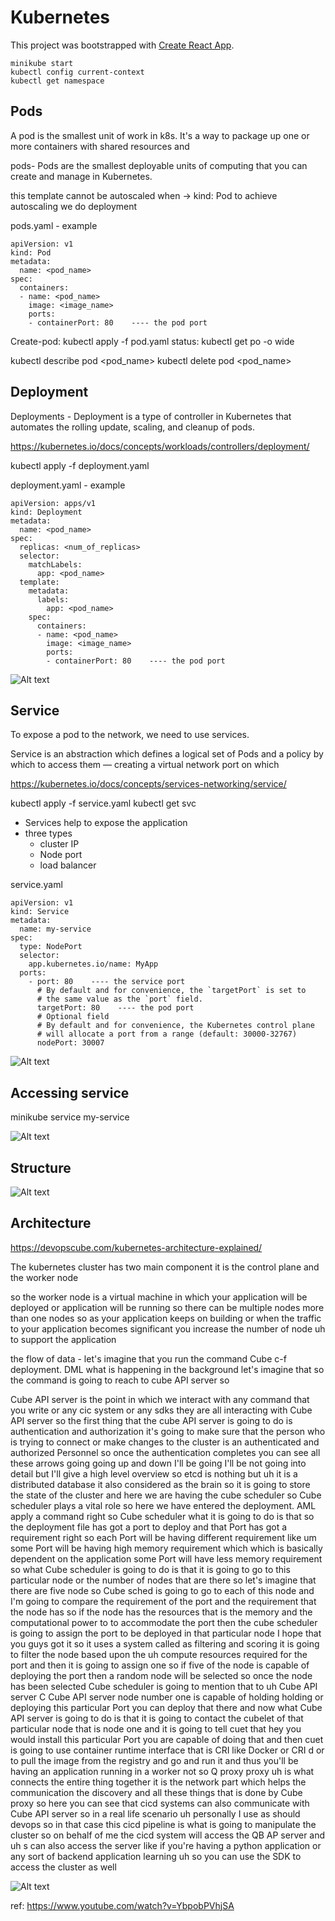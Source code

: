 # Kubernetes

This project was bootstrapped with [Create React App](https://github.com/facebook/create-react-app).

```
minikube start
kubectl config current-context
kubectl get namespace

```
## Pods
A pod is the smallest unit of work in k8s. It's a way to package up one or more containers with shared resources and

pods- Pods are the smallest deployable units of computing that you can create and manage in Kubernetes.

this template cannot be autoscaled when -> kind: Pod
to achieve autoscaling we do deployment

pods.yaml - example
```
apiVersion: v1
kind: Pod
metadata:
  name: <pod_name>
spec:
  containers:
  - name: <pod_name>
    image: <image_name>
    ports:
    - containerPort: 80    ---- the pod port

```
Create-pod: kubectl apply -f pod.yaml
status: kubectl get po -o wide

kubectl describe pod <pod_name>
kubectl delete pod <pod_name>


## Deployment
Deployments - Deployment is a type of controller in Kubernetes that automates the rolling update, scaling, and cleanup of pods.

https://kubernetes.io/docs/concepts/workloads/controllers/deployment/

kubectl apply -f deployment.yaml

deployment.yaml - example
```
apiVersion: apps/v1
kind: Deployment
metadata:
  name: <pod_name>
spec:
  replicas: <num_of_replicas>
  selector:
    matchLabels:
      app: <pod_name>
  template:
    metadata:
      labels:
        app: <pod_name>
    spec:
      containers:
      - name: <pod_name>
        image: <image_name>
        ports:
        - containerPort: 80    ---- the pod port
```
![Alt text](image.png)



## Service
To expose a pod to the network, we need to use services.

Service is an abstraction which defines a logical set of Pods and a policy by which to access them — creating a virtual network port on which

https://kubernetes.io/docs/concepts/services-networking/service/

kubectl apply -f service.yaml
kubectl get svc   

- Services help to expose the application
- three types
    - cluster IP
    - Node port 
    - load balancer

service.yaml
```
apiVersion: v1
kind: Service
metadata:
  name: my-service
spec:
  type: NodePort
  selector:
    app.kubernetes.io/name: MyApp
  ports:
    - port: 80    ---- the service port
      # By default and for convenience, the `targetPort` is set to
      # the same value as the `port` field.
      targetPort: 80    ---- the pod port
      # Optional field
      # By default and for convenience, the Kubernetes control plane
      # will allocate a port from a range (default: 30000-32767)
      nodePort: 30007
```

![Alt text](image-1.png)

## Accessing service

minikube service my-service

![Alt text](image-2.png)

## Structure

![Alt text](image-3.png)

## Architecture
https://devopscube.com/kubernetes-architecture-explained/

The kubernetes cluster has two main component it is 
the control plane and 
the worker node

so the worker node is a
virtual machine in which your
application will be deployed or
application will be running so there can
be multiple nodes more than one nodes so
as your application keeps on building or
when the traffic to your application
becomes significant you increase the
number of node uh to support the
application 

the flow of data - let's imagine that
you run the command Cube c-f deployment.
DML what is happening in the background
let's imagine that so the command is
going to reach to cube API server so

Cube API server is the point in which we
interact with any command that you write
or any cic system or any sdks they are
all interacting with Cube API server so
the first thing that the cube API server
is going to do is authentication and
authorization it's going to make sure
that the person who is trying to connect
or make changes to the cluster is an
authenticated and authorized Personnel
so once the authentication completes you
can see all these arrows going going up
and down I'll be going I'll be not going
into detail but I'll give a high level
overview so etcd is nothing but uh it is
a distributed database it also
considered as the brain so it is going
to store the state of the cluster and
here we are having the cube scheduler so
Cube scheduler plays a vital role so
here we have entered the deployment. AML
apply a command right so Cube scheduler
what it is going to do is that so the
deployment file has got a port to deploy
and that Port has got a requirement
right so each Port will be having
different requirement like um some Port
will be having high memory requirement
which which is basically dependent on
the application some Port will have less
memory requirement so what Cube
scheduler is going to do is that it is
going to go to this particular node or
the number of nodes that are there so
let's imagine that there are five node
so Cube sched is going to go to each of
this node and I'm going to compare the
requirement of the port and the
requirement that the node has so if the
node has the resources that is the
memory and the computational power to to
accommodate the port then the cube
scheduler is going to assign the port to
be deployed in that particular node I
hope that you guys got it so it uses a
system called as filtering and scoring
it is going to filter the node based
upon the uh compute resources required
for the port and then it is going to
assign one so if five of the node is
capable of deploying the port then a
random node will be selected so once the
node has been selected Cube scheduler is
going to mention that to uh Cube API
server C Cube API server node number one
is capable of holding holding or
deploying this particular Port you can
deploy that there and now what Cube API
server is going to do is that it is
going to contact the cubelet of that
particular node that is node one and it
is going to tell cuet that hey you would
install this particular Port you are
capable of doing that and then cuet is
going to use container runtime interface
that is CRI like Docker or CRI d or to
pull the image from the registry and go
and run it and thus you'll be having an
application running in a worker not so Q
proxy proxy uh is what connects the
entire thing together it is the network
part which helps the communication the
discovery and all these things that is
done by Cube proxy so here you can see
that cicd systems can also communicate
with Cube API server so in a real life
scenario uh personally I use as should
devops so in that case this cicd
pipeline is what is going to manipulate
the cluster so on behalf of me the cicd
system will access the QB AP server and
uh s can also access the server like if
you're having a python application or
any sort of backend application learning
uh so you can use the SDK to access the
cluster as well

![Alt text](image-4.png)


ref: https://www.youtube.com/watch?v=YbpobPVhjSA